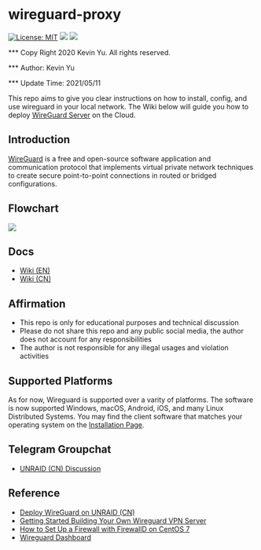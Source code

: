 # wireguard-proxy

[![License: MIT](https://img.shields.io/badge/License-MIT-yellow.svg)](https://opensource.org/licenses/MIT)
![](<https://img.shields.io/static/v1?label=Systems&message=Linux(x86)&color=orange>)
![](https://img.shields.io/static/v1?label=Software&message=Wireguard&color=red)

\*\*\* Copy Right 2020 Kevin Yu. All rights reserved.

\*\*\* Author: Kevin Yu

\*\*\* Update Time: 2021/05/11

This repo aims to give you clear instructions on how to install, config, and use wireguard in your local network. The Wiki below will guide you how to deploy [WireGuard Server](https://www.wireguard.com/) on the Cloud.

## Introduction

[WireGuard](https://www.wireguard.com/) is a free and open-source software application and communication protocol that implements virtual private network techniques to create secure point-to-point connections in routed or bridged configurations.

## Flowchart

![](https://github.com/yqlbu/wireguard-proxy/raw/main/images/Screen%20Shot%202020-12-06%20at%206.48.17%20PM.png?raw=true)

## Docs

- [Wiki (EN)](https://github.com/yqlbu/wireguard-proxy/wiki/Wiki-(EN))
- [Wiki (CN)](https://github.com/yqlbu/wireguard-proxy/wiki/Wiki-(%E4%B8%AD%E6%96%87))

## Affirmation

- This repo is only for educational purposes and technical discussion
- Please do not share this repo and any public social media, the author does not account for any responsibilities
- The author is not responsible for any illegal usages and violation activities

## Supported Platforms

As for now, Wireguard is supported over a varity of platforms. The software is now supported Windows, macOS, Android, iOS, and many Linux Distributed Systems. You may find the client software that matches your operating system on the [Installation Page](https://www.wireguard.com/install/).

## Telegram Groupchat

- [UNRAID (CN) Discussion](https://t.me/unraid_zh)

## Reference

- [Deploy WireGuard on UNRAID (CN)](https://cn.jwtechtips.top/archives/237)
- [Getting Started Building Your Own Wireguard VPN Server](https://forums.lawrencesystems.com/t/getting-started-building-your-own-wireguard-vpn-server/7425)
- [How to Set Up a Firewall with FirewallD on CentOS 7](https://linuxize.com/post/how-to-setup-a-firewall-with-firewalld-on-centos-7/)
- [Wireguard Dashboard](https://github.com/donaldzou/wireguard-dashboard)
